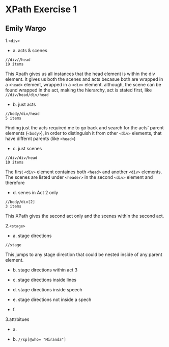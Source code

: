 # XPath Exercise 1 
## Emily Wargo 
1.`<div>`

- a. acts & scenes 
```
//div//head
19 items
``` 

This Xpath gives us all instances that the head element is within the div element. It gives us both the scenes and acts becasue both are wrapped in a `<head>` element, wrapped in a `<div>` element. although, the scene can be found wrapped in the act, making the hierarchy, act is stated first, like `//div/head/div/head`  
 
- b. just acts  
 ```
//body/div/head
5 items 
``` 

Finding just the acts required me to go back and search for the acts' parent elements (`<body>`), in order to distinguish it from other `<div>` elements, that have differnt parents (like `<head>`)
 
-  c. just scenes  
```
//div/div/head
10 items 
```

The first `<div>` element containes both `<head>` and another `<div>` elements. The scenes are listed under `<header>` in the second `<div>` element and therefore 
 - d. senes in Act 2 only   
```
//body/div[2]
3 items 
```

This XPath gives the second act only and the scenes within the second act. 

2.`<stage>`

 - a. stage directions
 ```
 //stage
``` 


This jumps to any stage direction that could be nested inside of any parent element. 
 - b. stage directions within act 3
 
 - c. stage directions inside lines 
 
 - d. stage directions inside speech 
 
 - e. stage directions not inside a spech 
 
 - f. 
 
3.attrbitues

- a. 

- b. `//sp[@who= "Miranda"]` 

